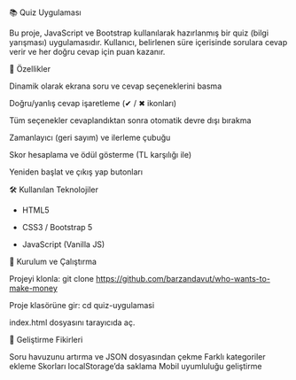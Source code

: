 📚 Quiz Uygulaması

Bu proje, JavaScript ve Bootstrap kullanılarak hazırlanmış bir quiz (bilgi yarışması) uygulamasıdır.
Kullanıcı, belirlenen süre içerisinde sorulara cevap verir ve her doğru cevap için puan kazanır.

🚀 Özellikler

Dinamik olarak ekrana soru ve cevap seçeneklerini basma

Doğru/yanlış cevap işaretleme (✔ / ✖ ikonları)

Tüm seçenekler cevaplandıktan sonra otomatik devre dışı bırakma

Zamanlayıcı (geri sayım) ve ilerleme çubuğu

Skor hesaplama ve ödül gösterme (TL karşılığı ile)

Yeniden başlat ve çıkış yap butonları

🛠 Kullanılan Teknolojiler

- HTML5

- CSS3 / Bootstrap 5

- JavaScript (Vanilla JS)

📂 Kurulum ve Çalıştırma

Projeyi klonla:
git clone https://github.com/barzandavut/who-wants-to-make-money

Proje klasörüne gir:
cd quiz-uygulamasi

index.html dosyasını tarayıcıda aç.

🔮 Geliştirme Fikirleri

Soru havuzunu artırma ve JSON dosyasından çekme
Farklı kategoriler ekleme
Skorları localStorage’da saklama
Mobil uyumluluğu geliştirme
